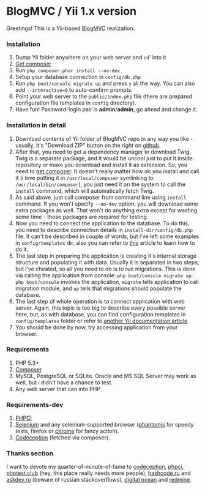 # BlogMVC / Yii 1.x version

Greetings! This is a Yii-based [BlogMVC](http://blogmvc.com) realization.

### Installation

1. Dump Yii folder anywhere on your web server and `cd`' into it
2. [Get composer](http://getcomposer.org)
3. Run `php composer.phar install --no-dev`
4. Setup your database connection in `config/db.php`
5. Run `php boot/console migrate up` and press `y` all the way. You can also add
`--interactive=0` to auto-confirm prompts.
6. Point your web server to the `public/index.php` file (there are prepared
configuration file templates in `config` directory).
7. Have fun! Password-login pair is **admin**/**admin**, go ahead and change it.

### Installation in detail

1. Download contents of Yii folder of BlogMVC repo in any way you like -
usually, it's "Download ZIP" button on the right on
[github](https://github.com/Grafikart/BlogMVC).
2. After that, you need to get a dependency manager to download Twig. Twig is a
separate package, and it would be uncool just to put it inside repository or
make you download and install it as extension. So, you need to
[get composer](http://getcomposer.org). It doesn't really matter how do you
install and call it (i love putting it in `/usr/local/composer` symlinking to
 `/usr/local/bin/composer`), you just need it on the system to call the
 `install` command, which will automatically fetch Twig.
3. As said above, just call composer from command line using `install` command.
If you won't specify `--no-dev` option, you will download some extra packages as
well. That won't do anything extra except for wasting some time - those packages
are required for testing.
4. Now you need to connect the application to the database. To do this, you need
to describe connection details in `install-dir/config/db.php` file. It can't be
described in couple of words, but i've left some examples in `config/templates`
dir, also you can refer to
[this](http://www.yiiframework.com/doc/guide/1.1/en/database.dao#establishing-database-connection)
article to learn how to do it.
5. The last step in preparing the application is creating it's internal storage
structure and populating it with data. Usually it is separated in two steps, but
i've cheated, so all you need to do is to run migrations. This is done via
calling the application from console: `php boot/console migrate up`:
`php boot/console` invokes the application, `migrate` tells application to call
migration module, and `up` tells that migrations should populate the database.
6. The last step of whole operation is to connect application with web server.
Again, this topic is too big to describe every possible server here, but, as
with database, you can find configuration templates in `config/templates`
folder or refer to
[another Yii documentation article](http://www.yiiframework.com/doc/guide/1.1/en/quickstart.apache-nginx-config).
7. You should be done by now, try accessing application from your browser.

### Requirements

1. PHP 5.3+
2. [Composer](http://getcomposer.org)
3. MySQL, PostgreSQL or SQLite. Oracle and MS SQL Server may work as well, but i
didn't have a chance to test.
4. Any web server that can into PHP

### Requirements-dev

1. [PHPCI](https://www.phptesting.org)
2. [Selenium](http://seleniumhq.org) and any selenium-supported browser
([phantomjs](http://phantomjs.org/) for speedy tests, firefox or
[chrome](https://code.google.com/p/selenium/wiki/ChromeDriver) for fancy
action).
3. [Codeception](http://codeception.com) (fetched via composer).

### Thanks section

I want to devote my quarter-of-minute-of-fame to
[codeception](http://codeception.com), [phpci](https://www.phptesting.org),
[phptest.club](http://phptest.club) (hey, this place really needs more people),
[hashcode.ru](http://hashcode.ru) and [askdev.ru](http://askdev.ru) (beware of
russian stackoverflows), [digital ocean](https://www.digitalocean.com) and
[redmine](http://redmine.org).
